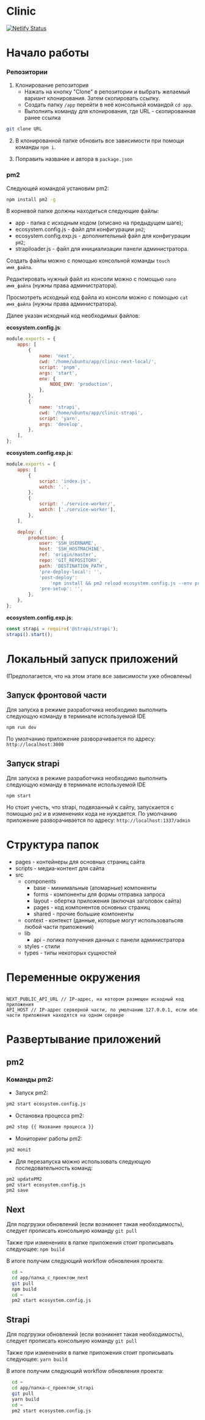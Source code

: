 # Clinic

[![Netlify Status](https://api.netlify.com/api/v1/badges/4feac50b-6de4-4d62-b143-0159469c9d83/deploy-status)](https://app.netlify.com/sites/clinic-next/deploys)

# Начало работы

### Репозитории

1. Клонирование репозитория
   - Нажать на кнопку "Clone" в репозитории и выбрать желаемый вариант клонирования. Затем скопировать ссылку.
   - Создать папку ```/app```  перейти в неё консольной командой ```cd app```.
   - Выполнить команду для клонирования, где URL - скопированная ранее ссылка

  ```bash
  git clone URL
  ```

2. В клонированной папке обновить все зависимости при помощи команды ```npm i```.

3. Поправить название и автора в ```package.json```

### pm2

Следующей командой установим pm2:

```bash
npm install pm2 -g
```

В корневой папке должны находиться следующие файлы:

- app - папка с исходным кодом (описано на предыдущем шаге);
- ecosystem.config.js - файл для конфигурации `pm2`;
- ecosystem.config.exp.js - дополнительный файл для конфигурации `pm2`;
- strapiloader.js - файл для инициализации панели администратора.

Создать файлы можно с помощью консольной команды `touch имя_файла`.

Редактировать нужный файл из консоли можно с помощью `nano имя_файла` (нужны права администратора).

Просмотреть исходный код файла из консоли можно с помощью `cat имя_файла` (нужны права администратора).

Далее указан исходный код необходимых файлов:

**ecosystem.config.js**:

```js
module.exports = {
	apps: [
		{
			name: 'next',
			cwd: '/home/ubuntu/app/clinic-next-local/',
			script: 'pnpm',
			args: 'start',
			env: {
				NODE_ENV: 'production',
			},
		},
		{
			name: 'strapi',
			cwd: '/home/ubuntu/app/clinic-strapi',
			script: 'yarn',
			args: 'develop',
		},
	],
};
```

**ecosystem.config.exp.js**:

```js
module.exports = {
	apps: [
		{
			script: 'index.js',
			watch: '.',
		},
		{
			script: './service-worker/',
			watch: ['./service-worker'],
		},
	],

	deploy: {
		production: {
			user: 'SSH_USERNAME',
			host: 'SSH_HOSTMACHINE',
			ref: 'origin/master',
			repo: 'GIT_REPOSITORY',
			path: 'DESTINATION_PATH',
			'pre-deploy-local': '',
			'post-deploy':
				'npm install && pm2 reload ecosystem.config.js --env production',
			'pre-setup': '',
		},
	},
};
```

**ecosystem.config.exp.js**:

```js
const strapi = require('@strapi/strapi');
strapi().start();
```

# Локальный запуск приложений

(Предполагается, что на этом этапе все зависимости уже обновлены)

## Запуск фронтовой части

Для запуска в режиме разработчика необходимо выполнить следующую команду в терминале используемой IDE

```
npm run dev
```

По умолчанию приложение разворачивается по адресу: ```http://localhost:3000```

## Запуск strapi

Для запуска в режиме разработчика необходимо выполнить следующую команду в терминале используемой IDE

```
npm start
```

Но стоит учесть, что strapi, подвязанный к сайту, запускается с помощью ```pm2``` и в изменениях кода не нуждается.
По умолчанию приложение разворачивается по адресу: ```http://localhost:1337/admin```

# Структура папок

- pages - контейнеры для основных страниц сайта
- scripts - медиа-контент для сайта
- src
  - components
    - base - минимальные (атомарные) компоненты
    - forms - компоненты для формы отправка запроса
    - layout - обертка приложения (включая заголовок сайта)
    - pages - код компонентов основных страниц
    - shared - прочие большие компоненты
  - context - контекст (данные, которые могут использоватьсяв любой части приложения)
  - lib
    - api - логика получения данных с панели администратора
  - styles - стили
  - types - типы некоторых сущностей

# Переменные окружения

```

NEXT_PUBLIC_API_URL // IP-адрес, на котором размещен исходный код приложения
API_HOST // IP-адрес серверной части, по умолчанию 127.0.0.1, если обе части приложения находятся на одном сервере

```

# Развертывание приложений

## pm2

### Команды pm2:

- Запуск pm2:

```bash
pm2 start ecosystem.config.js
```

- Остановка процесса pm2:

```bash
pm2 stop {{ Название процесса }}
```

- Мониторинг работы pm2:

```bash
pm2 monit
```

- Для перезапуска можно использовать следующую последовательность команд:

```bash
pm2 updatePM2
pm2 start ecosystem.config.js
pm2 save
```

## Next

Для подгрузки обновлений (если возникнет такая необходимость), следует прописать консольную команду `git pull`

Также при изменениях в папке приложения стоит прописывать следующее: `npm build`

В итоге получим следующий workflow обновления проекта:

```bash
  cd ~
  cd app/папка_с_проектом_next
  git pull
  npm build
  cd ~
  pm2 start ecosystem.config.js
```

## Strapi

Для подгрузки обновлений (если возникнет такая необходимость), следует прописать консольную команду `git pull`

Также при изменениях в папке приложения стоит прописывать следующее: `yarn build`

В итоге получим следующий workflow обновления проекта:

```bash
  cd ~
  cd app/папка-с_проектом_strapi
  git pull
  yarn build
  cd ~
  pm2 start ecosystem.config.js
```
